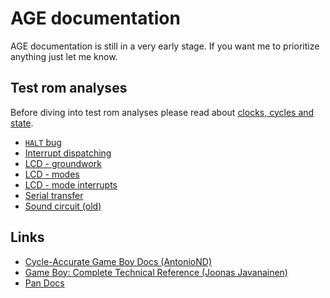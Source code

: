 # AGE documentation

AGE documentation is still in a very early stage.
If you want me to prioritize anything just let me know.


## Test rom analyses

Before diving into test rom analyses please read about
[clocks, cycles and state][l-a1].

* [`HALT` bug][l-tr1]
* [Interrupt dispatching][l-tr2]
* [LCD - groundwork][l-tr3]
* [LCD - modes][l-tr4]
* [LCD - mode interrupts][l-tr5]
* [Serial transfer][l-tr6]
* [Sound circuit (old)][l-tr7]


## Links

* [Cycle-Accurate Game Boy Docs (AntonioND)][l-e1]
* [Game Boy: Complete Technical Reference (Joonas Javanainen)][l-e2]
* [Pan Docs][l-e3]



[l-a1]: age/cycles-state.md

[l-tr1]: test-roms/halt-bug.md
[l-tr2]: test-roms/interrupt-dispatch.md
[l-tr3]: test-roms/lcd-1-groundwork.md
[l-tr4]: test-roms/lcd-2-modes.md
[l-tr5]: test-roms/lcd-3-mode-interrupts.md
[l-tr6]: test-roms/serial.md
[l-tr7]: test-roms/sound.md

[l-e1]: https://github.com/AntonioND/giibiiadvance/tree/master/docs
[l-e2]: https://gekkio.fi/files/gb-docs/gbctr.pdf
[l-e3]: https://gbdev.io/pandocs/
